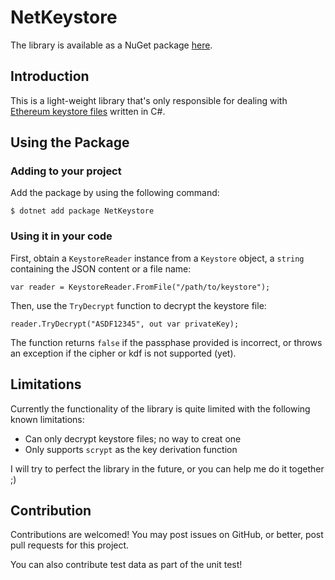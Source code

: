 # NetKeystore

The library is available as a NuGet package [here](https://www.nuget.org/packages/NetKeystore/).

## Introduction

This is a light-weight library that's only responsible for dealing with [Ethereum keystore files](https://github.com/ethereum/wiki/wiki/Web3-Secret-Storage-Definition) written in C#.

## Using the Package

### Adding to your project

Add the package by using the following command:

    $ dotnet add package NetKeystore

### Using it in your code

First, obtain a `KeystoreReader` instance from a `Keystore` object, a `string` containing the JSON content or a file name:

    var reader = KeystoreReader.FromFile("/path/to/keystore");

Then, use the `TryDecrypt` function to decrypt the keystore file:

    reader.TryDecrypt("ASDF12345", out var privateKey);

The function returns `false` if the passphase provided is incorrect, or throws an exception if the cipher or kdf is not supported (yet).

## Limitations

Currently the functionality of the library is quite limited with the following known limitations:

- Can only decrypt keystore files; no way to creat one
- Only supports `scrypt` as the key derivation function

I will try to perfect the library in the future, or you can help me do it together ;)

## Contribution

Contributions are welcomed! You may post issues on GitHub, or better, post pull requests for this project.

You can also contribute test data as part of the unit test!